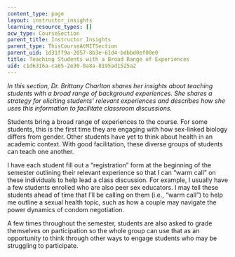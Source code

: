 ```yaml
---
content_type: page
layout: instructor_insights
learning_resource_types: []
ocw_type: CourseSection
parent_title: Instructor Insights
parent_type: ThisCourseAtMITSection
parent_uid: 1d31ff9a-2057-8b3e-61d4-bdbbd0ef00e0
title: Teaching Students with a Broad Range of Experiences
uid: c1d6316a-ca85-2e30-0a8a-8195ad1525a2
---
```


_In this section, Dr. Brittany Charlton shares her insights about teaching students with a broad range of background experiences. She shares a strategy for eliciting students’ relevant experiences and describes how she uses this information to facilitate classroom discussions._

Students bring a broad range of experiences to the course. For some students, this is the first time they are engaging with how sex-linked biology differs from gender. Other students have yet to think about health in an academic context. With good facilitation, these diverse groups of students can teach one another.

I have each student fill out a “registration” form at the beginning of the semester outlining their relevant experience so that I can “warm call” on these individuals to help lead a class discussion. For example, I usually have a few students enrolled who are also peer sex educators. I may tell these students ahead of time that I’ll be calling on them (i.e., “warm call”) to help me outline a sexual health topic, such as how a couple may navigate the power dynamics of condom negotiation.

A few times throughout the semester, students are also asked to grade themselves on participation so the whole group can use that as an opportunity to think through other ways to engage students who may be struggling to participate.